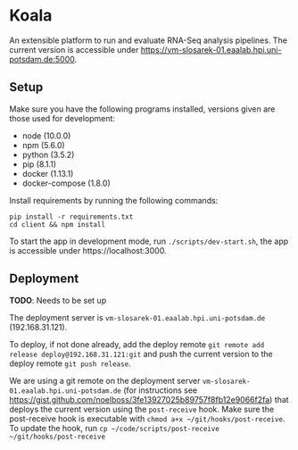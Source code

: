# Koala

An extensible platform to run and evaluate RNA-Seq analysis pipelines. The current version is accessible under https://vm-slosarek-01.eaalab.hpi.uni-potsdam.de:5000.

## Setup

Make sure you have the following programs installed, versions given are those used for development:

* node (10.0.0)
* npm (5.6.0)
* python (3.5.2)
* pip (8.1.1)
* docker (1.13.1)
* docker-compose (1.8.0)

Install requirements by running the following commands:

```
pip install -r requirements.txt
cd client && npm install
```

To start the app in development mode, run `./scripts/dev-start.sh`, the app is accessible under https://localhost:3000.

## Deployment

**TODO**: Needs to be set up

The deployment server is `vm-slosarek-01.eaalab.hpi.uni-potsdam.de` (192.168.31.121).

To deploy, if not done already, add the deploy remote `git remote add release deploy@192.168.31.121:git` and push the current version to the deploy remote `git push release`.

We are using a git remote on the deployment server `vm-slosarek-01.eaalab.hpi.uni-potsdam.de` (for instructions see https://gist.github.com/noelboss/3fe13927025b89757f8fb12e9066f2fa) that deploys the current version using the `post-receive` hook. Make sure the post-receive hook is executable with `chmod a+x ~/git/hooks/post-receive`. To update the hook, run `cp ~/code/scripts/post-receive ~/git/hooks/post-receive`
